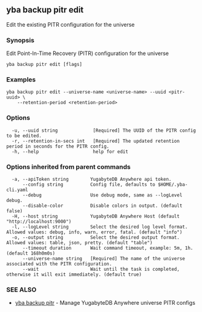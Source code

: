 ## yba backup pitr edit

Edit the existing PITR configuration for the universe

### Synopsis

Edit Point-In-Time Recovery (PITR) configuration for the universe

```
yba backup pitr edit [flags]
```

### Examples

```
yba backup pitr edit --universe-name <universe-name> --uuid <pitr-uuid> \
	--retention-period <retention-period>
```

### Options

```
  -u, --uuid string             [Required] The UUID of the PITR config to be edited.
  -r, --retention-in-secs int   [Required] The updated retention period in seconds for the PITR config.
  -h, --help                    help for edit
```

### Options inherited from parent commands

```
  -a, --apiToken string        YugabyteDB Anywhere api token.
      --config string          Config file, defaults to $HOME/.yba-cli.yaml
      --debug                  Use debug mode, same as --logLevel debug.
      --disable-color          Disable colors in output. (default false)
  -H, --host string            YugabyteDB Anywhere Host (default "http://localhost:9000")
  -l, --logLevel string        Select the desired log level format. Allowed values: debug, info, warn, error, fatal. (default "info")
  -o, --output string          Select the desired output format. Allowed values: table, json, pretty. (default "table")
      --timeout duration       Wait command timeout, example: 5m, 1h. (default 168h0m0s)
      --universe-name string   [Required] The name of the universe associated with the PITR configuration.
      --wait                   Wait until the task is completed, otherwise it will exit immediately. (default true)
```

### SEE ALSO

* [yba backup pitr](yba_backup_pitr.md)	 - Manage YugabyteDB Anywhere universe PITR configs

